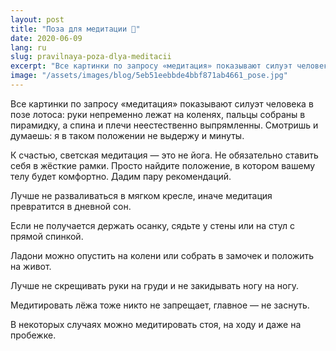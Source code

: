 ```yaml
---
layout: post
title: "Поза для медитации 🕺"
date: 2020-06-09
lang: ru
slug: pravilnaya-poza-dlya-meditacii
excerpt: "Все картинки по запросу «медитация» показывают силуэт человека в позе лотоса. Смотришь и думаешь: я в таком положении не выдержу и минуты!"
image: "/assets/images/blog/5eb51eebbde4bbf871ab4661_pose.jpg"
---
```



Все картинки по запросу «медитация» показывают силуэт человека в позе лотоса: руки непременно лежат на коленях, пальцы собраны в пирамидку, а спина и плечи неестественно выпрямленны. Смотришь и думаешь: я в таком положении не выдержу и минуты.

К счастью, светская медитация — это не йога. Не обязательно ставить себя в жёсткие рамки. Просто найдите положение, в котором вашему телу будет комфортно. Дадим пару рекомендаций.

Лучше не разваливаться в мягком кресле, иначе медитация превратится в дневной сон.

Если не получается держать осанку, сядьте у стены или на стул с прямой спинкой.

Ладони можно опустить на колени или собрать в замочек и положить на живот.

Лучше не скрещивать руки на груди и не закидывать ногу на ногу.

Медитировать лёжа тоже никто не запрещает, главное — не заснуть.

В некоторых случаях можно медитировать стоя, на ходу и даже на пробежке.
‍
